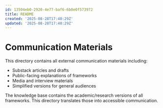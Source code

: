 ```yaml
---
id: 13504eb0-2920-4e77-baf6-6b0e0f573972
title: README
created: '2025-08-28T17:40:29Z'
updated: '2025-08-28T17:40:29Z'
---
```

# Communication Materials

This directory contains all external communication materials including:

- Substack articles and drafts
- Public-facing explanations of frameworks
- Media and interview materials  
- Simplified versions for general audiences

The knowledge base contains the academic/research versions of all frameworks. This directory translates those into accessible communication.